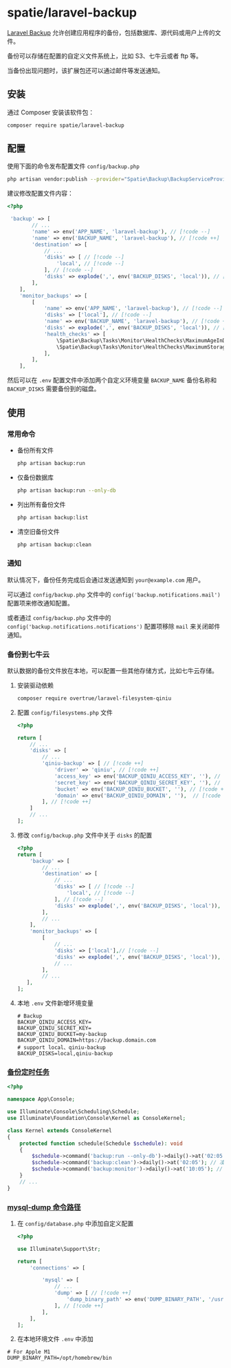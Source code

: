 # spatie/laravel-backup

[Laravel Backup](https://github.com/spatie/laravel-backup) 允许创建应用程序的备份，包括数据库、源代码或用户上传的文件。

备份可以存储在配置的自定义文件系统上，比如 S3、七牛云或者 ftp 等。

当备份出现问题时，该扩展包还可以通过邮件等发送通知。

## 安装

通过 Composer 安装该软件包：

```bash
composer require spatie/laravel-backup
```

## 配置

使用下面的命令发布配置文件 `config/backup.php`

```bash
php artisan vendor:publish --provider="Spatie\Backup\BackupServiceProvider"
```

建议修改配置文件内容：

```php
<?php

 'backup' => [
        // ...
        'name' => env('APP_NAME', 'laravel-backup'), // [!code --]
        'name' => env('BACKUP_NAME', 'laravel-backup'), // [!code ++]
        'destination' => [
            // ...
            'disks' => [ // [!code --]
                'local', // [!code --]
            ], // [!code --]
            'disks' => explode(',', env('BACKUP_DISKS', 'local')), // [!code ++]
        ],
    ],
    'monitor_backups' => [
        [
            'name' => env('APP_NAME', 'laravel-backup'), // [!code --]
            'disks' => ['local'], // [!code --]
            'name' => env('BACKUP_NAME', 'laravel-backup'), // [!code ++]
            'disks' => explode(',', env('BACKUP_DISKS', 'local')), // [!code ++]
            'health_checks' => [
                \Spatie\Backup\Tasks\Monitor\HealthChecks\MaximumAgeInDays::class => 1,
                \Spatie\Backup\Tasks\Monitor\HealthChecks\MaximumStorageInMegabytes::class => 5000,
            ],
        ],
    ],
```

然后可以在 `.env` 配置文件中添加两个自定义环境变量 `BACKUP_NAME` 备份名称和 `BACKUP_DISKS` 需要备份到的磁盘。

## 使用

### 常用命令

- 备份所有文件
    ```bash
    php artisan backup:run
    ```

- 仅备份数据库
    ```bash
    php artisan backup:run --only-db
    ```

- 列出所有备份文件
    ```bash
    php artisan backup:list
    ```

- 清空旧备份文件
    ```bash
    php artisan backup:clean
    ```

### 通知

默认情况下，备份任务完成后会通过发送通知到 `your@example.com` 用户。

可以通过 `config/backup.php` 文件中的 `config('backup.notifications.mail')` 配置项来修改通知配置。

或者通过 `config/backup.php` 文件中的 `config('backup.notifications.notifications')` 配置项移除 `mail` 来关闭邮件通知。

### 备份到七牛云

默认数据的备份文件放在本地，可以配置一些其他存储方式，比如七牛云存储。

1. 安装驱动依赖
    ```bash
    composer require overtrue/laravel-filesystem-qiniu
    ```

2. 配置 `config/filesystems.php` 文件
    ```php
    <?php

    return [
        // ...
        'disks' => [
            // ...
            'qiniu-backup' => [ // [!code ++]
                'driver' => 'qiniu', // [!code ++]
                'access_key' => env('BACKUP_QINIU_ACCESS_KEY', ''), // [!code ++]
                'secret_key' => env('BACKUP_QINIU_SECRET_KEY', ''), // [!code ++]
                'bucket' => env('BACKUP_QINIU_BUCKET', ''), // [!code ++]
                'domain' => env('BACKUP_QINIU_DOMAIN', ''),  // [!code ++]
            ], // [!code ++]
        ]
        // ...
    ];
    ```

3. 修改 `config/backup.php` 文件中关于 `disks` 的配置

    ```php
    <?php
    return [
        'backup' => [
            // ...
            'destination' => [
                // ...
                'disks' => [ // [!code --]
                    'local', // [!code --]
                ], // [!code --]
                'disks' => explode(',', env('BACKUP_DISKS', 'local')), [ // [!code ++]
            ],
            // ...
        ],
        'monitor_backups' => [
            [
                // ...
                'disks' => ['local'],// [!code --]
                'disks' => explode(',', env('BACKUP_DISKS', 'local')), // [!code ++]
                // ...
            ],
            // ...
       ],
    ];
    ```

4. 本地 `.env` 文件新增环境变量
    ```dotenv
    # Backup
    BACKUP_QINIU_ACCESS_KEY=
    BACKUP_QINIU_SECRET_KEY=
    BACKUP_QINIU_BUCKET=my-backup
    BACKUP_QINIU_DOMAIN=https://backup.domain.com
    # support local、qiniu-backup
    BACKUP_DISKS=local,qiniu-backup
    ```

### [备份定时任务](https://spatie.be/docs/laravel-backup/v8/installation-and-setup#content-scheduling)

```php
<?php

namespace App\Console;

use Illuminate\Console\Scheduling\Schedule;
use Illuminate\Foundation\Console\Kernel as ConsoleKernel;

class Kernel extends ConsoleKernel
{
    protected function schedule(Schedule $schedule): void
    {
        $schedule->command('backup:run --only-db')->daily()->at('02:05'); // 凌晨2点5分备份数据库// [!code ++]
        $schedule->command('backup:clean')->daily()->at('02:05'); // 凌晨2点5分清理旧的备份// [!code ++]
        $schedule->command('backup:monitor')->daily()->at('10:05'); // 早上10点05分检查数据库备份// [!code ++]
    }
    // ...
}
```

### [mysql-dump 命令路径](https://spatie.be/docs/laravel-backup/v8/installation-and-setup#content-dumping-the-database)

1. 在 `config/database.php` 中添加自定义配置
    ```php
    <?php

    use Illuminate\Support\Str;

    return [
        'connections' => [

            'mysql' => [
                // ...
                'dump' => [ // [!code ++]
                    'dump_binary_path' => env('DUMP_BINARY_PATH', '/usr/local/mysql/bin'), // [!code ++]
                ], // [!code ++]
            ],
        ],
    ];
    ```
2. 在本地环境文件 `.env` 中添加
```dotenv
# For Apple M1
DUMP_BINARY_PATH=/opt/homebrew/bin
```
